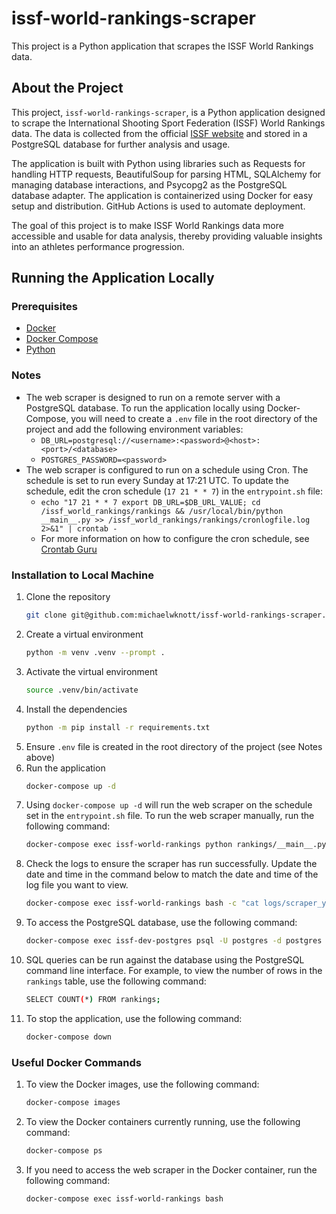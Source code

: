 # issf-world-rankings-scraper
This project is a Python application that scrapes the ISSF World Rankings data.

## About the Project
This project, `issf-world-rankings-scraper`, is a Python application designed to scrape the International Shooting Sport Federation (ISSF) World Rankings data. The data is collected from the official [ISSF website](https://www.issf-sports.org/competitions/worldranking/complete_ranking_by_event_yearly.ashx) and stored in a PostgreSQL database for further analysis and usage.

The application is built with Python using libraries such as Requests for handling HTTP requests, BeautifulSoup for parsing HTML, SQLAlchemy for managing database interactions, and Psycopg2 as the PostgreSQL database adapter. The application is containerized using Docker for easy setup and distribution. GitHub Actions is used to automate deployment.

The goal of this project is to make ISSF World Rankings data more accessible and usable for data analysis, thereby providing valuable insights into an athletes performance progression.

## Running the Application Locally

### Prerequisites
* [Docker](https://www.docker.com/)
* [Docker Compose](https://docs.docker.com/compose/)
* [Python](https://www.python.org/)

### Notes
* The web scraper is designed to run on a remote server with a PostgreSQL database. To run the application locally using Docker-Compose, you will need to create a `.env` file in the root directory of the project and add the following environment variables:
  * `DB_URL=postgresql://<username>:<password>@<host>:<port>/<database>`
  * `POSTGRES_PASSWORD=<password>`
* The web scraper is configured to run on a schedule using Cron. The schedule is set to run every Sunday at 17:21 UTC. To update the schedule, edit the cron schedule (`17 21 * * 7`) in the `entrypoint.sh` file: 
  * `echo "17 21 * * 7 export DB_URL=$DB_URL_VALUE; cd /issf_world_rankings/rankings && /usr/local/bin/python __main__.py >> /issf_world_rankings/rankings/cronlogfile.log 2>&1" | crontab -`
  * For more information on how to configure the cron schedule, see [Crontab Guru](https://crontab.guru/)

### Installation to Local Machine
1. Clone the repository
   ```sh
   git clone git@github.com:michaelwknott/issf-world-rankings-scraper.git
   ```
1. Create a virtual environment
   ```sh
   python -m venv .venv --prompt .
   ```
1. Activate the virtual environment
   ```sh
   source .venv/bin/activate
   ```
1. Install the dependencies
   ```sh
   python -m pip install -r requirements.txt
   ```
1. Ensure `.env` file is created in the root directory of the project (see Notes above)
1. Run the application
   ```sh
   docker-compose up -d
   ```
1. Using `docker-compose up -d` will run the web scraper on the schedule set in the `entrypoint.sh` file. To run the web scraper manually, run the following command:
   ```sh
   docker-compose exec issf-world-rankings python rankings/__main__.py
   ```
1. Check the logs to ensure the scraper has run successfully. Update the date and time in the command below to match the date and time of the log file you want to view.
   ```sh
   docker-compose exec issf-world-rankings bash -c "cat logs/scraper_yyyy-mm-dd_hh-mm-ss.log"
   ```
1. To access the PostgreSQL database, use the following command:
   ```sh
   docker-compose exec issf-dev-postgres psql -U postgres -d postgres
   ```
1. SQL queries can be run against the database using the PostgreSQL command line interface. For example, to view the number of rows in the `rankings` table, use the following command:
   ```sh
   SELECT COUNT(*) FROM rankings;
   ```
1. To stop the application, use the following command:
   ```sh
   docker-compose down
   ```

### Useful Docker Commands
1. To view the Docker images, use the following command:
   ```sh
   docker-compose images
   ```
1. To view the Docker containers currently running, use the following command:
   ```sh
   docker-compose ps
   ```
1. If you need to access the web scraper in the Docker container, run the following command:
   ```sh
   docker-compose exec issf-world-rankings bash
   ```
